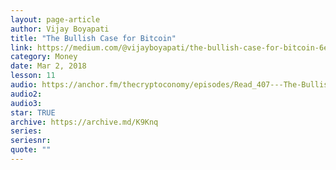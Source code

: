 ```yaml
---
layout: page-article
author: Vijay Boyapati
title: "The Bullish Case for Bitcoin"
link: https://medium.com/@vijayboyapati/the-bullish-case-for-bitcoin-6ecc8bdecc1
category: Money
date: Mar 2, 2018
lesson: 11
audio: https://anchor.fm/thecryptoconomy/episodes/Read_407---The-Bullish-Case-for-Bitcoin-Vijay-Boyapati-efpi06/a-a2hgo5d
audio2: 
audio3: 
star: TRUE
archive: https://archive.md/K9Knq
series: 
seriesnr: 
quote: ""
---
```

